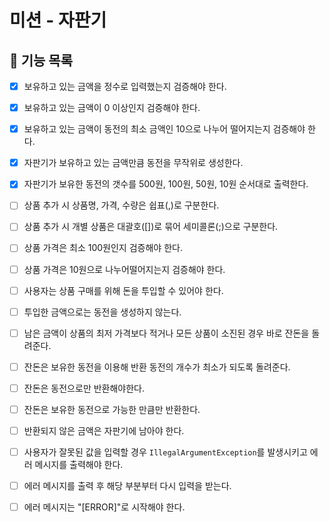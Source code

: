 # 미션 - 자판기

## 🎯 기능 목록

- [x] 보유하고 있는 금액을 정수로 입력했는지 검증해야 한다.
- [x] 보유하고 있는 금액이 0 이상인지 검증해야 한다.
- [x] 보유하고 있는 금액이 동전의 최소 금액인 10으로 나누어 떨어지는지 검증해야 한다.

- [x] 자판기가 보유하고 있는 금액만큼 동전을 무작위로 생성한다.

- [x] 자판기가 보유한 동전의 갯수를 500원, 100원, 50원, 10원 순서대로 출력한다.
  
- [ ] 상품 추가 시 상품명, 가격, 수량은 쉽표(,)로 구분한다. 
- [ ] 상품 추가 시 개별 상품은 대괄호([])로 묶어 세미콜론(;)으로 구분한다. 
- [ ] 상품 가격은 최소 100원인지 검증해야 한다. 
- [ ] 상품 가격은 10원으로 나누어떨어지는지 검증해야 한다.

- [ ] 사용자는 상품 구매를 위해 돈을 투입할 수 있어야 한다.
- [ ] 투입한 금액으로는 동전을 생성하지 않는다.

- [ ] 남은 금액이 상품의 최저 가격보다 적거나 모든 상품이 소진된 경우 바로 잔돈을 돌려준다.
- [ ] 잔돈은 보유한 동전을 이용해 반환 동전의 개수가 최소가 되도록 돌려준다.
- [ ] 잔돈은 동전으로만 반환해야한다.
- [ ] 잔돈은 보유한 동전으로 가능한 만큼만 반환한다.
- [ ] 반환되지 않은 금액은 자판기에 남아야 한다.

- [ ] 사용자가 잘못된 값을 입력할 경우 `IllegalArgumentException`를 발생시키고 에러 메시지를 출력해야 한다. 
- [ ] 에러 메시지를 출력 후 해당 부분부터 다시 입력을 받는다.
- [ ] 에러 메시지는 "[ERROR]"로 시작해야 한다. 

